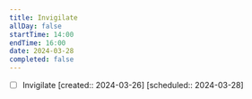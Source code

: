 ```yaml
---
title: Invigilate 
allDay: false
startTime: 14:00
endTime: 16:00
date: 2024-03-28
completed: false
---
```

- [ ] Invigilate  [created:: 2024-03-26]  [scheduled:: 2024-03-28]